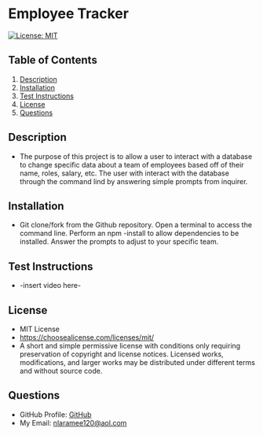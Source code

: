 # Employee Tracker

  [![License: MIT](https://img.shields.io/badge/License-MIT-yellow.svg)](https://opensource.org/licenses/MIT)

  ## Table of Contents
1. [Description](#Description)
2. [Installation](#Installation)
3. [Test Instructions](#Test-Instructions)
4. [License](#License)
5. [Questions](#Questions)
## Description
- The purpose of this project is to allow a user to interact with a database to change specific data about a team of employees based off of their name, roles, salary, etc. The user with interact with the database through the command lind by answering simple prompts from inquirer.
## Installation
- Git clone/fork from the Github repository. Open a terminal to access the command line. Perform an npm -install to allow dependencies to be installed. Answer the prompts to adjust to your specific team.
## Test Instructions
- -insert video here-
## License
- MIT License
- https://choosealicense.com/licenses/mit/
- A short and simple permissive license with conditions only requiring preservation of copyright and license notices. Licensed works, modifications, and larger works may be distributed under different terms and without source code.
## Questions
- GitHub Profile: <a href="https://github.com/nlaramee120">GitHub</a><br>
- My Email: nlaramee120@aol.com<br>